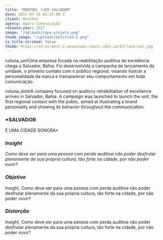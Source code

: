 ```yaml
---
title: "MENTHEL \nEM SALVADOR"
date: 2017-07-10 01:32:00 Z
client: Menthel
agency: Ágora Comunicação
release-year: 2017
image: "/uploads/capa-projeto.png"
thumb_image: "/uploads/Untitled-2.png"
is_title-striked: false
thumb: https://s3-us-west-2.amazonaws.com/s.cdpn.io/82/look-out.jpg
---
```


coluna_um!Uma empresa focada na reabilitação auditiva de excelência chega a Salvador, Bahia. Foi desenvolvida a campanha de lançamento da unidade, o primeiro contato com o público regional, visando ilustrar a personalidade da marca e transparecer seu comportamento em toda comunicação.

coluna_dois!A company focused on auditory rehabilitation of excellence arrives in Salvador, Bahia. A campaign was launched to launch the unit, the first regional contact with the public, aimed at illustrating a brand personality and showing its behavior throughout the communication.

### *SALVADOR 
É UMA CIDADE 
SONORA*

<div class="row">
<div class="col-sm-6" markdown="1">

### ***Insight***

*Como deve ser para uma pessoa com perda auditiva não poder desfrutar plenamente da sua própria cultura, tão forte na cidade, por não poder ouvir?*

</div>

<div class="col-sm-6" markdown="1">

### ***Objetivo***

Insight, Como deve ser para uma pessoa com perda auditiva não poder desfrutar plenamente da sua própria cultura, tão forte na cidade, por não poder ouvir?
</div>

<div class="col-sm-6" markdown="1">

### ***Distorção***

Insight, Como deve ser para uma pessoa com perda auditiva não poder desfrutar plenamente da sua própria cultura, tão forte na cidade, por não poder ouvir?
</div>

</div>